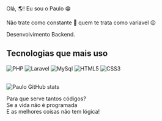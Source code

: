 Olá, 🌎! Eu sou o Paulo 😁

Não trate como constante 🤔 quem te trata como variavel 😉

Desenvolvimento Backend. 

## Tecnologias que mais uso 
<div style="display: inline_block">    
    <img align="center" alt="PHP" src="https://img.shields.io/badge/PHP-777BB4?style=for-the-badge&logo=php&logoColor=white">
    <img align="center" alt="Laravel" src="https://img.shields.io/badge/Laravel-FF2D20?style=for-the-badge&logo=laravel&logoColor=white">
    <img align="center" alt="MySql" src="https://img.shields.io/badge/MySQL-00000F?style=for-the-badge&logo=mysql&logoColor=white">
    <img align="center" alt="HTML5" src="https://img.shields.io/badge/HTML5-E34F26?style=for-the-badge&logo=html5&logoColor=white">
    <img align="center" alt="CSS3" src="https://img.shields.io/badge/CSS3-1572B6?style=for-the-badge&logo=css3&logoColor=white">
</div><br/>

![Paulo GitHub stats](https://github-readme-stats.vercel.app/api?username=paulinhobra&show_icons=true&theme=radical)

Para que serve tantos códigos? <br/>Se a vida não é programada<br/> E as melhores coisas não tem lógica!
